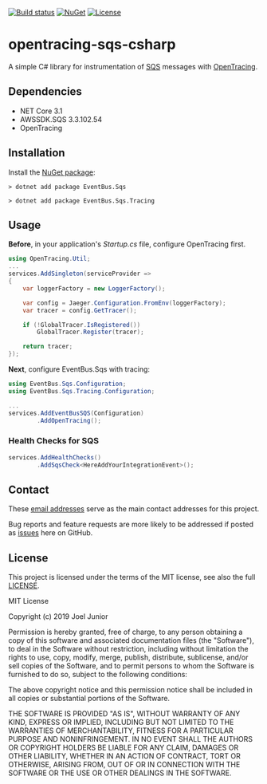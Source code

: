 [![Build status](https://ci.appveyor.com/api/projects/status/k7o1c0k2tbu4nhx6/branch/master?svg=true)](https://ci.appveyor.com/project/juniortads/opentracing-sqs-csharp/branch/master) [![NuGet](https://buildstats.info/nuget/EventBus.Sqs.Tracing)](http://www.nuget.org/packages/EventBus.Sqs.Tracing)
[![License](https://img.shields.io/badge/license-MIT-blue.svg)](LICENSE)

# opentracing-sqs-csharp

A simple C# library for instrumentation of [SQS](https://aws.amazon.com/sqs) messages 
with [OpenTracing](http://opentracing.io/).

## Dependencies

* NET Core 3.1 
* AWSSDK.SQS 3.3.102.54
* OpenTracing

## Installation

Install the [NuGet package](https://www.nuget.org/packages/EventBus.Sqs.Tracing/):

    > dotnet add package EventBus.Sqs

    > dotnet add package EventBus.Sqs.Tracing

## Usage

**Before**, in your application's _Startup.cs_ file, configure OpenTracing first.
```cs
using OpenTracing.Util;
...
services.AddSingleton(serviceProvider =>
{
    var loggerFactory = new LoggerFactory();

    var config = Jaeger.Configuration.FromEnv(loggerFactory);
    var tracer = config.GetTracer();

    if (!GlobalTracer.IsRegistered())
        GlobalTracer.Register(tracer);

    return tracer;
});
```
**Next**, configure EventBus.Sqs with tracing: 
```cs
using EventBus.Sqs.Configuration;
using EventBus.Sqs.Tracing.Configuration;

...
services.AddEventBusSQS(Configuration)
        .AddOpenTracing();
```
### Health Checks for SQS
```cs
services.AddHealthChecks()
        .AddSqsCheck<HereAddYourIntegrationEvent>();
```
## Contact

These [email addresses](MAINTAINERS) serve as the main contact addresses for this project.

Bug reports and feature requests are more likely to be addressed
if posted as [issues](../../issues) here on GitHub.

## License

This project is licensed under the terms of the MIT license, see also the full [LICENSE](LICENSE).

MIT License

Copyright (c) 2019 Joel Junior

Permission is hereby granted, free of charge, to any person obtaining a copy
of this software and associated documentation files (the "Software"), to deal
in the Software without restriction, including without limitation the rights
to use, copy, modify, merge, publish, distribute, sublicense, and/or sell
copies of the Software, and to permit persons to whom the Software is
furnished to do so, subject to the following conditions:

The above copyright notice and this permission notice shall be included in all
copies or substantial portions of the Software.

THE SOFTWARE IS PROVIDED "AS IS", WITHOUT WARRANTY OF ANY KIND, EXPRESS OR
IMPLIED, INCLUDING BUT NOT LIMITED TO THE WARRANTIES OF MERCHANTABILITY,
FITNESS FOR A PARTICULAR PURPOSE AND NONINFRINGEMENT. IN NO EVENT SHALL THE
AUTHORS OR COPYRIGHT HOLDERS BE LIABLE FOR ANY CLAIM, DAMAGES OR OTHER
LIABILITY, WHETHER IN AN ACTION OF CONTRACT, TORT OR OTHERWISE, ARISING FROM,
OUT OF OR IN CONNECTION WITH THE SOFTWARE OR THE USE OR OTHER DEALINGS IN THE
SOFTWARE.
